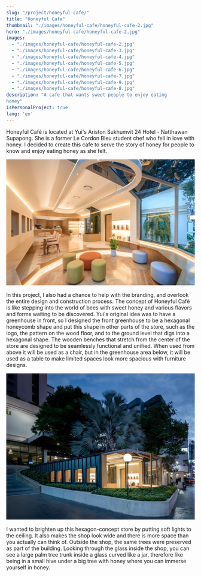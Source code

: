 ```yaml
---
slug: "/project/honeyful-cafe/"
title: "Honeyful Cafe"
thumbnail: "./images/honeyful-cafe/honeyful-cafe-2.jpg"
hero: "./images/honeyful-cafe/honeyful-cafe-2.jpg"
images:
  - "./images/honeyful-cafe/honeyful-cafe-2.jpg"
  - "./images/honeyful-cafe/honeyful-cafe-3.jpg"
  - "./images/honeyful-cafe/honeyful-cafe-4.jpg"
  - "./images/honeyful-cafe/honeyful-cafe-5.jpg"
  - "./images/honeyful-cafe/honeyful-cafe-6.jpg"
  - "./images/honeyful-cafe/honeyful-cafe-7.jpg"
  - "./images/honeyful-cafe/honeyful-cafe-9.jpg"
  - "./images/honeyful-cafe/honeyful-cafe-8.jpg"
description: "A cafe that wants sweet people to enjoy eating
honey"
isPersonalProject: true
lang: 'en'
---
```


Honeyful Café is located at Yui's Ariston Sukhumvit 24
Hotel - Natthawan Supapong. She is a former Le Cordon Bleu student
chef who fell in love with honey. I decided to create this cafe to serve the
story of honey for people to know and enjoy eating honey as she felt.

![Honeyful Cafe 2](./images/honeyful-cafe/honeyful-cafe-4.jpg)

In this project, I also had a chance to help with the branding, and
overlook the entire design and construction process. The concept of
Honeyful Café is like stepping into the world of bees with sweet honey
and various flavors and forms waiting to be discovered. Yui's original
idea was to have a greenhouse in front, so I designed the front
greenhouse to be a hexagonal honeycomb shape and put this shape in
other parts of the store, such as the logo, the pattern on the wood floor,
and to the ground level that digs into a hexagonal shape. The wooden
benches that stretch from the center of the store are designed to be
seamlessly functional and unified. When used from above it will be used
as a chair, but in the greenhouse area below, it will be used as a table to
make limited spaces look more spacious with furniture designs.

![Honeyful Cafe 3](./images/honeyful-cafe/honeyful-cafe-1.jpg)

I wanted to brighten up this hexagon-concept store by putting soft lights to the
ceiling. It also makes the shop look wide and there is more space than you actually
can think of. Outside the shop, the same trees were preserved as part of the
building. Looking through the glass inside the shop, you can see a large palm tree
trunk inside a glass curved like a jar, therefore like being in a small hive under a big
tree with honey where you can immerse yourself in honey.
